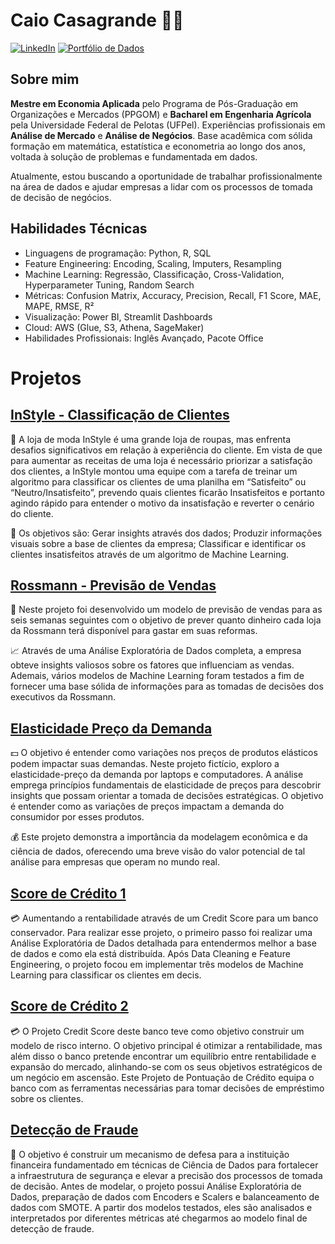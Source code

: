# Caio Casagrande 👋🏼

[![LinkedIn](https://img.shields.io/badge/LinkedIn-0077B5?style=for-the-badge&logo=linkedin&logoColor=white)](https://www.linkedin.com/in/caiopc) [![Portfólio de Dados](https://img.shields.io/badge/Portfólio%20de%20Dados-222222?style=for-the-badge&logo=GitHub%20Pages&logoColor=white)](https://caiocasagrande.github.io/portfolio/)

## Sobre mim
**Mestre em Economia Aplicada** pelo Programa de Pós-Graduação em Organizações e Mercados (PPGOM) e **Bacharel em Engenharia Agrícola** pela Universidade Federal de Pelotas (UFPel). Experiências profissionais em **Análise de Mercado** e **Análise de Negócios**. Base acadêmica com sólida formação em matemática, estatística e econometria ao longo dos anos, voltada à solução de problemas e fundamentada em dados.

Atualmente, estou buscando a oportunidade de trabalhar profissionalmente na área de dados e ajudar empresas a lidar com os processos de tomada de decisão de negócios.

## Habilidades Técnicas
- Linguagens de programação: Python, R, SQL
- Feature Engineering: Encoding, Scaling, Imputers, Resampling
- Machine Learning: Regressão, Classificação, Cross-Validation, Hyperparameter Tuning, Random Search
- Métricas: Confusion Matrix, Accuracy, Precision, Recall, F1 Score, MAE, MAPE, RMSE, R²
- Visualização: Power BI, Streamlit Dashboards
- Cloud: AWS (Glue, S3, Athena, SageMaker)
- Habilidades Profissionais: Inglês Avançado, Pacote Office


# Projetos

## [InStyle - Classificação de Clientes](https://github.com/caiocasagrande/instyle)

👖 A loja de moda InStyle é uma grande loja de roupas, mas enfrenta desafios significativos em relação à experiência do cliente. Em vista de que para aumentar as receitas de uma loja é necessário priorizar a satisfação dos clientes, a InStyle montou uma equipe com a tarefa de treinar um algoritmo para classificar os clientes de uma planilha em “Satisfeito” ou “Neutro/Insatisfeito”, prevendo quais clientes ficarão Insatisfeitos e portanto agindo rápido para entender o motivo da insatisfação e reverter o cenário do cliente.

👔 Os objetivos são: Gerar insights através dos dados; Produzir informações visuais sobre a base de clientes da empresa; Classificar e identificar os clientes insatisfeitos através de um algoritmo de Machine Learning.

## [Rossmann - Previsão de Vendas](https://github.com/caiocasagrande/rossmann)

🔭 Neste projeto foi desenvolvido um modelo de previsão de vendas para as seis semanas seguintes com o objetivo de prever quanto dinheiro cada loja da Rossmann terá disponível para gastar em suas reformas.

📈 Através de uma Análise Exploratória de Dados completa, a empresa obteve insights valiosos sobre os fatores que influenciam as vendas. Ademais, vários modelos de Machine Learning foram testados a fim de fornecer uma base sólida de informações para as tomadas de decisões dos executivos da Rossmann.

## [Elasticidade Preço da Demanda](https://github.com/caiocasagrande/price_elasticity_of_demand)

💵 O objetivo é entender como variações nos preços de produtos elásticos podem impactar suas demandas. Neste projeto fictício, exploro a elasticidade-preço da demanda por laptops e computadores. A análise emprega princípios fundamentais de elasticidade de preços para descobrir insights que possam orientar a tomada de decisões estratégicas. O objetivo é entender como as variações de preços impactam a demanda do consumidor por esses produtos.

💰 Este projeto demonstra a importância da modelagem econômica e da ciência de dados, oferecendo uma breve visão do valor potencial de tal análise para empresas que operam no mundo real.

## [Score de Crédito 1](https://github.com/caiocasagrande/credit_score)

💳 Aumentando a rentabilidade através de um Credit Score para um banco conservador. Para realizar esse projeto, o primeiro passo foi realizar uma Análise Exploratória de Dados detalhada para entendermos melhor a base de dados e como ela está distribuída.
Após Data Cleaning e Feature Engineering, o projeto focou em implementar três modelos de Machine Learning para classificar os clientes em decis.

## [Score de Crédito 2](https://github.com/caiocasagrande/bank_credit_score)

💳 O Projeto Credit Score deste banco teve como objetivo construir um modelo de risco interno. O objetivo principal é otimizar a rentabilidade, mas além disso o banco pretende encontrar um equilíbrio entre rentabilidade e expansão do mercado, alinhando-se com os seus objetivos estratégicos de um negócio em ascensão. Este Projeto de Pontuação de Crédito equipa o banco com as ferramentas necessárias para tomar decisões de empréstimo sobre os clientes.

## [Detecção de Fraude](https://github.com/caiocasagrande/fraud_detection)

🥷 O objetivo é construir um mecanismo de defesa para a instituição financeira fundamentado em técnicas de Ciência de Dados para fortalecer a infraestrutura de segurança e elevar a precisão dos processos de tomada de decisão. Antes de modelar, o projeto possui Análise Exploratória de Dados, preparação de dados com Encoders e Scalers e balanceamento de dados com SMOTE. A partir dos modelos testados, eles são analisados e interpretados por diferentes métricas até chegarmos ao modelo final de detecção de fraude.
